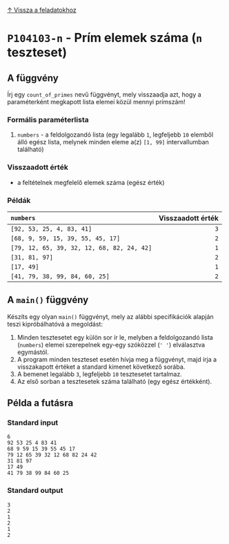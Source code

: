 
[↑ Vissza a feladatokhoz](./README.md)

# `P104103-n` - Prím elemek száma (`n` teszteset)

## A függvény

Írj egy `count_of_primes` nevű függvényt, mely visszaadja azt, hogy a paraméterként megkapott lista elemei közül mennyi prímszám!

### Formális paraméterlista

1. `numbers` - a feldolgozandó lista (egy legalább `1`, legfeljebb `10` elemből álló egész lista, melynek minden eleme a(z) `[1, 99]` intervallumban található)

### Visszaadott érték

* a feltételnek megfelelő elemek száma (egész érték)

### Példák

| `numbers` | Visszaadott érték | 
| :--- | --: | 
| `[92, 53, 25, 4, 83, 41]` | `3` | 
| `[68, 9, 59, 15, 39, 55, 45, 17]` | `2` | 
| `[79, 12, 65, 39, 32, 12, 68, 82, 24, 42]` | `1` | 
| `[31, 81, 97]` | `2` | 
| `[17, 49]` | `1` | 
| `[41, 79, 38, 99, 84, 60, 25]` | `2` | 

## A `main()` függvény

Készíts egy olyan `main()` függvényt, mely az alábbi specifikációk alapján teszi kipróbálhatóvá a megoldást:

1. Minden tesztesetet egy külön sor ír le, melyben a feldolgozandó lista (`numbers`) elemei szerepelnek egy-egy szóközzel (`' '`) elválasztva egymástól.
1. A program minden teszteset esetén hívja meg a függvényt, majd írja a visszakapott értéket a standard kimenet következő sorába.
1. A bemenet legalább `3`, legfeljebb `10` tesztesetet tartalmaz.
1. Az első sorban a tesztesetek száma található (egy egész értékként).

## Példa a futásra

### Standard input

```
6
92 53 25 4 83 41
68 9 59 15 39 55 45 17
79 12 65 39 32 12 68 82 24 42
31 81 97
17 49
41 79 38 99 84 60 25
```

### Standard output

```
3
2
1
2
1
2
```